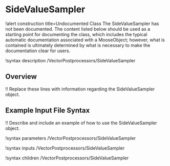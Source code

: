 # SideValueSampler

!alert construction title=Undocumented Class
The SideValueSampler has not been documented. The content listed below should be used as a starting point for
documenting the class, which includes the typical automatic documentation associated with a
MooseObject; however, what is contained is ultimately determined by what is necessary to make the
documentation clear for users.

!syntax description /VectorPostprocessors/SideValueSampler

## Overview

!! Replace these lines with information regarding the SideValueSampler object.

## Example Input File Syntax

!! Describe and include an example of how to use the SideValueSampler object.

!syntax parameters /VectorPostprocessors/SideValueSampler

!syntax inputs /VectorPostprocessors/SideValueSampler

!syntax children /VectorPostprocessors/SideValueSampler
